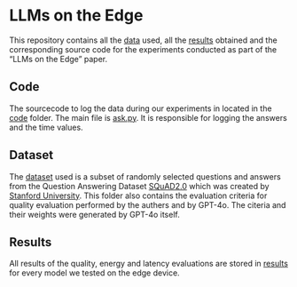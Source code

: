 # LLMs on the Edge

This repository contains all the [data](dataset) used, all the [results](results) obtained and the corresponding source code 
for the experiments conducted as part of the “LLMs on the Edge” paper. 

## Code
The sourcecode to log the data during our experiments in located in the [code](code) folder.
The main file is [ask.py](code/ask.py). It is responsible for logging the answers and the time values.

## Dataset

The [dataset](dataset) used is a subset of randomly selected 
questions and answers from the Question Answering Dataset [SQuAD2.0](https://rajpurkar.github.io/SQuAD-explorer/) which was created by [Stanford University](https://www.stanford.edu/).
This folder also contains the evaluation criteria for quality evaluation performed by the authers and by GPT-4o.
The citeria and their weights were generated by GPT-4o itself.

## Results

All results of the quality, energy and latency evaluations are stored in [results](results) for every model we tested on the edge device.


